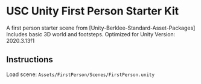 # USC Unity First Person Starter Kit
A first person starter scene from [Unity-Berklee-Standard-Asset-Packages] Includes basic 3D world and footsteps.
Optimized for Unity Version:
2020.3.13f1

## Instructions
Load scene: `Assets/FirstPerson/Scenes/FirstPerson.unity`
